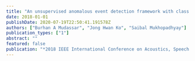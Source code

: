 ```yaml
---
title: "An unsupervised anomalous event detection framework with class aware source separation"
date: 2018-01-01
publishDate: 2020-07-19T22:50:41.191578Z
authors: ["Burhan A Mudassar", "Jong Hwan Ko", "Saibal Mukhopadhyay"]
publication_types: ["1"]
abstract: ""
featured: false
publication: "*2018 IEEE International Conference on Acoustics, Speech and Signal Processing (ICASSP)*"
---
```


